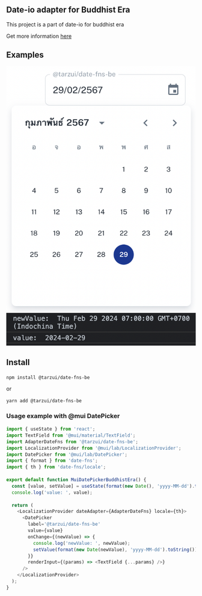 ## Date-io adapter for Buddhist Era

This project is a part of date-io for buddhist era

Get more information [here](https://github.com/tarzui/date-fns-be)

## Examples

![display as buddhist era](assets/display.png)
![output value from date picker](assets/output.png)

## Install

`npm install @tarzui/date-fns-be`

or

`yarn add @tarzui/date-fns-be`

### Usage example with @mui DatePicker

```js
import { useState } from 'react';
import TextField from '@mui/material/TextField';
import AdapterDateFns from '@tarzui/date-fns-be';
import LocalizationProvider from '@mui/lab/LocalizationProvider';
import DatePicker from '@mui/lab/DatePicker';
import { format } from 'date-fns';
import { th } from 'date-fns/locale';

export default function MuiDatePickerBuddhistEra() {
  const [value, setValue] = useState(format(new Date(), 'yyyy-MM-dd').toString());
  console.log('value: ', value);

  return (
    <LocalizationProvider dateAdapter={AdapterDateFns} locale={th}>
      <DatePicker
        label='@tarzui/date-fns-be'
        value={value}
        onChange={(newValue) => {
          console.log('newValue: ', newValue);
          setValue(format(new Date(newValue), 'yyyy-MM-dd').toString());
        }}
        renderInput={(params) => <TextField {...params} />}
      />
    </LocalizationProvider>
  );
}
```
